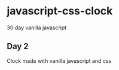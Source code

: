 # javascript-css-clock

30 day vanilla javascript

## Day 2

Clock made with vanilla javascript and css
